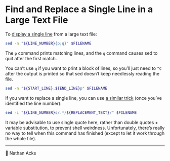 # Find and Replace a Single Line in a Large Text File

To [display a single line](http://stackoverflow.com/a/2796347) from a large text file:

```bash
sed -n "${LINE_NUMBER}{p;q}" $FILENAME
```

The `p` command prints matching lines, and the `q` command causes sed to quit after the first match.

You can’t use `q` if you want to print a block of lines, so you’ll just need to `^C` after the output is printed so that sed doesn’t keep needlessly reading the file.

```bash
sed -n "${START_LINE},${END_LINE}p" $FILENAME
```

If you want to replace a single line, you can use [a similar trick](http://stackoverflow.com/a/11145362) (once you’ve identified the line number):

```bash
sed -i "${LINE_NUMBER}s/.*/${REPLACEMENT_TEXT}/" $FILENAME
```

It may be advisable to use single quote here, rather than double quotes + variable substitution, to prevent shell weirdness. Unfortunately, there’s really no way to tell when this command has finished (except to let it work through the whole file).

- - - -

<span aria-hidden="true">👤</span> Nathan Acks
